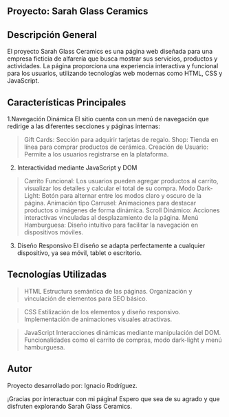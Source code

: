 Proyecto: Sarah Glass Ceramics
---------------------------------

Descripción General
------------------
El proyecto Sarah Glass Ceramics es una página web diseñada para una empresa ficticia de alfarería que busca mostrar sus servicios, productos y actividades. La página proporciona una experiencia interactiva y funcional para los usuarios, utilizando tecnologías web modernas como HTML, CSS y JavaScript.

Características Principales
----------------------------
1.Navegación Dinámica
El sitio cuenta con un menú de navegación que redirige a las diferentes secciones y páginas internas:

>Gift Cards: Sección para adquirir tarjetas de regalo.
>Shop: Tienda en línea para comprar productos de cerámica.
>Creación de Usuario: Permite a los usuarios registrarse en la plataforma.

2. Interactividad mediante JavaScript y DOM
   
>Carrito Funcional: Los usuarios pueden agregar productos al carrito, visualizar los detalles y calcular el total de su compra.
>Modo Dark-Light: Botón para alternar entre los modos claro y oscuro de la página.
>Animación tipo Carrusel: Animaciones para destacar productos o imágenes de forma dinámica.
>Scroll Dinámico: Acciones interactivas vinculadas al desplazamiento de la página.
>Menú Hamburguesa: Diseño intuitivo para facilitar la navegación en dispositivos móviles.

3. Diseño Responsivo
El diseño se adapta perfectamente a cualquier dispositivo, ya sea móvil, tablet o escritorio.

Tecnologías Utilizadas
-----------------------
>HTML
Estructura semántica de las páginas.
Organización y vinculación de elementos para SEO básico.

>CSS
Estilización de los elementos y diseño responsivo.
Implementación de animaciones visuales atractivas.

>JavaScript
Interacciones dinámicas mediante manipulación del DOM.
Funcionalidades como el carrito de compras, modo dark-light y menú hamburguesa.

Autor
------
Proyecto desarrollado por: Ignacio Rodríguez.

¡Gracias por interactuar con mi página! Espero que sea de su agrado y que disfruten explorando Sarah Glass Ceramics.

